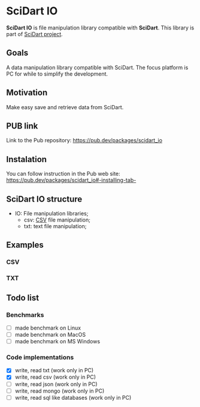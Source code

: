 # SciDart IO
**SciDart IO** is file manipulation library compatible with **SciDart**. This library is part of [SciDart project](https://github.com/scidart).

## Goals
A data manipulation library compatible with SciDart. The focus platform is PC for while to simplify the development.

## Motivation
Make easy save and retrieve data from SciDart.

## PUB link
Link to the Pub repository: https://pub.dev/packages/scidart_io

## Instalation
You can follow instruction in the Pub web site: https://pub.dev/packages/scidart_io#-installing-tab-

## SciDart IO structure
* IO: File manipulation libraries;
  * csv: [CSV](https://en.wikipedia.org/wiki/Comma-separated_values) file manipulation;
  * txt: text file manipulation;
  
## Examples
### CSV
### TXT

## Todo list
### Benchmarks
- [ ] made benchmark on Linux
- [ ] made benchmark on MacOS
- [ ] made benchmark on MS Windows

### Code implementations
- [x] write, read txt (work only in PC)
- [x] write, read csv (work only in PC)
- [ ] write, read json (work only in PC)
- [ ] write, read mongo (work only in PC)
- [ ] write, read sql like databases (work only in PC)